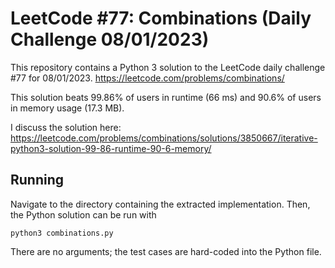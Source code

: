 # LeetCode #77: Combinations (Daily Challenge 08/01/2023)
This repository contains a Python 3 solution to the LeetCode daily challenge #77 for 08/01/2023. https://leetcode.com/problems/combinations/

This solution beats 99.86% of users in runtime (66 ms) and 90.6% of users in memory usage (17.3 MB). 

I discuss the solution here: https://leetcode.com/problems/combinations/solutions/3850667/iterative-python3-solution-99-86-runtime-90-6-memory/

## Running
Navigate to the directory containing the extracted implementation. Then, the Python solution can be run with
```
python3 combinations.py
```

There are no arguments; the test cases are hard-coded into the Python file.